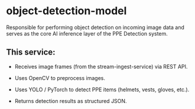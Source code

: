 # object-detection-model
Responsible for performing object detection on incoming image data and serves as the core AI inference layer of the PPE Detection system.

## This service:

* Receives image frames (from the stream-ingest-service) via REST API.

* Uses OpenCV to preprocess images.

* Uses YOLO / PyTorch to detect PPE items (helmets, vests, gloves, etc.).

* Returns detection results as structured JSON.
